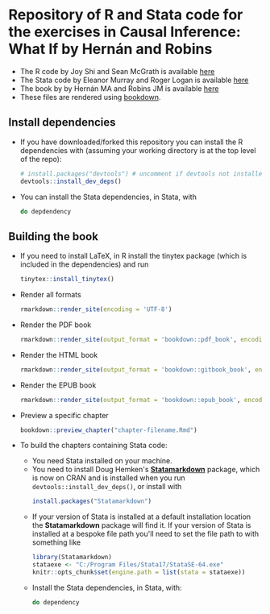 # Repository of R and Stata code for the exercises in Causal Inference: What If by Hernán and Robins

- The R code by Joy Shi and Sean McGrath is available [here](https://cdn1.sph.harvard.edu/wp-content/uploads/sites/1268/1268/20/Rcode_CIpart2.zip)
- The Stata code by Eleanor Murray and Roger Logan is available [here](https://cdn1.sph.harvard.edu/wp-content/uploads/sites/1268/2019/11/stata_part2.zip) 
- The book by by Hernán MA and Robins JM is available [here](https://www.hsph.harvard.edu/miguel-hernan/causal-inference-book/) 
- These files are rendered using [bookdown](https://bookdown.org/).

## Install dependencies
- If you have downloaded/forked this repository you can install the R dependencies with (assuming your working directory is at the top level of the repo):
  ```r
  # install.packages("devtools") # uncomment if devtools not installed
  devtools::install_dev_deps()
  ```
- You can install the Stata dependencies, in Stata, with
  ``` stata
  do depdendency
  ```

## Building the book

- If you need to install LaTeX, in R install the tinytex package (which is included in the dependencies) and run
  ``` r
  tinytex::install_tinytex()
  ```

- Render all formats
  ```r
  rmarkdown::render_site(encoding = 'UTF-8')
  ```

- Render the PDF book
  ``` r
  rmarkdown::render_site(output_format = 'bookdown::pdf_book', encoding = 'UTF-8')
  ```

- Render the HTML book
  ``` r
  rmarkdown::render_site(output_format = 'bookdown::gitbook_book', encoding = 'UTF-8')
  ```

- Render the EPUB book
  ```r
  rmarkdown::render_site(output_format = 'bookdown::epub_book', encoding = 'UTF-8')
  ```

- Preview a specific chapter
  ``` r
  bookdown::preview_chapter("chapter-filename.Rmd")
  ```

- To build the chapters containing Stata code:
  - You need Stata installed on your machine.
  - You need to install Doug Hemken's [**Statamarkdown**](https://github.com/Hemken/Statamarkdown) package, which is now on CRAN and is installed when you run `devtools::install_dev_deps()`, or install with
    ``` r
    install.packages("Statamarkdown")
    ```
  - If your version of Stata is installed at a default installation location the **Statamarkdown** package will find it. If your version of Stata is installed at a bespoke file path you'll need to set the file path to with something like
    ``` r
    library(Statamarkdown)
    stataexe <- "C:/Program Files/Stata17/StataSE-64.exe"
    knitr::opts_chunk$set(engine.path = list(stata = stataexe))
    ```
  - Install the Stata dependencies, in Stata, with:
    ``` stata
    do dependency
    ```
